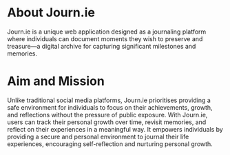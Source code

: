 # About Journ.ie
Journ.ie is a unique web application designed as a journaling platform where individuals can document moments they wish to preserve and treasure—a digital archive for capturing significant milestones and memories.

# Aim and Mission
Unlike traditional social media platforms, Journ.ie prioritises providing a safe environment for individuals to focus on their achievements, growth, and reflections without the pressure of public exposure. 
With Journ.ie, users can track their personal growth over time, revisit memories, and reflect on their experiences in a meaningful way. It empowers individuals by providing a secure and personal environment to journal their life experiences, encouraging self-reflection and nurturing personal growth.
